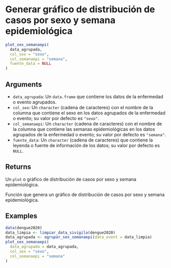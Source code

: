# Generar gráfico de distribución de casos por sexo y semana epidemiológica

```r
plot_sex_semanaepi(
  data_agrupada,
  col_sex = "sexo",
  col_semanaepi = "semana",
  fuente_data = NULL
)
```

## Arguments

- `data_agrupada`: Un `data.frame` que contiene los datos de la enfermedad o evento agrupados.
- `col_sex`: Un `character` (cadena de caracteres) con el nombre de la columna que contiene el sexo en los datos agrupados de la enfermedad o evento; su valor por defecto es `"sexo"`.
- `col_semanaepi`: Un `character` (cadena de caracteres) con el nombre de la columna que contiene las semanas epidemiológicas en los datos agrupados de la enfermedad o evento; su valor por defecto es `"semana"`.
- `fuente_data`: Un `character` (cadena de caracteres) que contiene la leyenda o fuente de información de los datos; su valor por defecto es `NULL`.

## Returns

Un `plot` o gráfico de distribución de casos por sexo y semana epidemiológica.

Función que genera un gráfico de distribución de casos por sexo y semana epidemiológica.

## Examples

```r
data(dengue2020)
data_limpia <- limpiar_data_sivigila(dengue2020)
data_agrupada <- agrupar_sex_semanaepi(data_event = data_limpia)
plot_sex_semanaepi(
  data_agrupada = data_agrupada,
  col_sex = "sexo",
  col_semanaepi = "semana"
)
```

